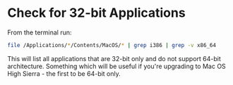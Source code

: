 # Check for 32-bit Applications

From the terminal run:

```bash
file /Applications/*/Contents/MacOS/* | grep i386 | grep -v x86_64
```

This will list all applications that are 32-bit only and do not support 64-bit architecture. Something which will be useful if you're upgrading to Mac OS High Sierra - the first to be 64-bit only.
